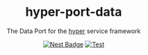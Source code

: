 <h1 align="center">hyper-port-data</h1>
<p align="center">The Data Port for the <a href="https://hyper.io/">hyper</a>  service framework</p>
</p>
<p align="center">
  <a href="https://nest.land/package/hyper-port-data"><img src="https://nest.land/badge.svg" alt="Nest Badge" /></a>
  <a href="https://github.com/hyper63/hyper63/actions/workflows/port-data.yml"><img src="https://github.com/hyper63/hyper63/actions/workflows/port-data.yml/badge.svg" alt="Test" /></a>
</p>
